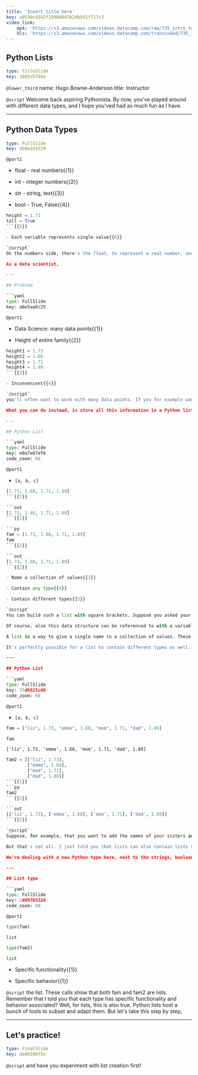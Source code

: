 ```yaml
---
title: 'Insert title here'
key: a0530c4542f10988847b2dbb91f717c3
video_link:
    mp4: 'https://s3.amazonaws.com/videos.datacamp.com/raw/735_intro_to_python/v6/735_ch2_1.mp4'
    hls: 'https://s3.amazonaws.com/videos.datacamp.com/transcoded/735_intro_to_python/v6/hls-735_ch2_1.master.m3u8'
---
```


## Python Lists

```yaml
type: TitleSlide
key: 30d2c57d4e
```

`@lower_third`
name: Hugo Bowne-Anderson
title: Instructor

`@script`
Welcome back aspiring Pythonista. By now, you've played around with different data types, and I hope you'ved had as much fun as I have.

---

## Python Data Types

```yaml
type: FullSlide
key: 2b9e2d1529
```

`@part1`
- float - real numbers{{1}}

- int - integer numbers{{2}}

- str - string, text{{3}}

- bool - True, False{{4}}

```py
height = 1.73
tall = True
```{{5}}

- Each variable represents single value{{6}}

`@script`
On the numbers side, there's the float, to represent a real number, and the int, to represent an integer. Next, we also have str, short for string, to represent text in Python, and bool, which can be either True or False. You can save these values as a variable, like these examples show. Each variable then represents a single value.

As a data scientist,

---

## Problem

```yaml
type: FullSlide
key: a6e5aa6c25
```

`@part1`
- Data Science: many data points{{1}}

- Height of entire family{{2}}

```py
height1 = 1.73
height2 = 1.68
height3 = 1.71
height4 = 1.89
```{{3}}

- Inconvenient{{4}}

`@script`
you'll often want to work with many data points. If you for example want to measure the height of everybody in your family, and store this information in Python, it would be inconvenient to create a new python variable for each point you collected right?

What you can do instead, is store all this information in a Python list.

---

## Python List

```yaml
type: FullSlide
key: e0a7e67ef6
code_zoom: 66
```

`@part1`
- `[a, b, c]`


```py
[1.73, 1.68, 1.71, 1.89]
```{{1}}

```out
[1.73, 1.68, 1.71, 1.89]
```{{1}}

```py
fam = [1.73, 1.68, 1.71, 1.89]
fam
```{{2}}

```out
[1.73, 1.68, 1.71, 1.89]
```{{2}}

- Name a collection of values{{3}}

- Contain any type{{4}}

- Contain different types{{5}}

`@script`
You can build such a list with square brackets. Suppose you asked your two sisters and parents for their height, in meters. You can build the list as follows:

Of course, also this data structure can be referenced to with a variable. Simply put the variable name and the equals sign in front, like here.

A list is a way to give a single name to a collection of values. These values, or elements, can have any type; they can be floats, integer, booleans, strings, but also more advanced Python types, even lists.

It's perfectly possible for a list to contain different types as well.

---

## Python List

```yaml
type: FullSlide
key: 35d6825cd6
code_zoom: 68
```

`@part1`
- `[a, b, c]`

```py
fam = ["liz", 1.73, "emma", 1.68, "mom", 1.71, "dad", 1.89]
```
```py
fam
```

```out
['liz', 1.73, 'emma', 1.68, 'mom', 1.71, 'dad', 1.89]
```

```py
fam2 = [["liz", 1.73],
		["emma", 1.68],
		["mom", 1.71],
		["dad", 1.89]]
```{{1}}
```py
fam2
```{{2}}

```out
[['liz', 1.73], ['emma', 1.68], ['mom', 1.71], ['dad', 1.89]]
```{{2}}

`@script`
Suppose, for example, that you want to add the names of your sisters and parents to the list, so that you know which height belongs to who. You can throw in some strings without issues.

But that's not all. I just told you that lists can also contain lists themselves. Instead of putting the strings in between the numbers, you can create little sublists for each member of the family. One for liz, one for emma and so on. Now, you can tell Python that these sublists are the elements of another list, that I named fam2: the little lists are wrapped in square brackets and separated with commas. If you now print out fam2, you see that we have a list of lists. The main list contains 4 sub-lists.

We're dealing with a new Python type here, next to the strings, booleans, integers and floats you already know about:

---

## List type

```yaml
type: FullSlide
key: 2dd9765326
code_zoom: 80
```

`@part1`
```py
type(fam)
```

```out
list
```

```py
type(fam2)
```

```out
list
```

- Specific functionality{{1}}

- Specific behavior{{1}}

`@script`
the list. These calls show that both fam and fam2 are lists. Remember that I told you that each type has specific functionality and behavior associated? Well, for lists, this is also true. Python lists host a bunch of tools to subset and adapt them. But let's take this step by step,

---

## Let's practice!

```yaml
type: FinalSlide
key: de08280f5e
```

`@script`
and have you experiment with list creation first!
